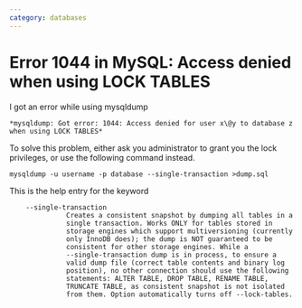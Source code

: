 ```yaml
---
category: databases
---
```

Error 1044 in MySQL: Access denied when using LOCK TABLES
=========================================================

I got an error while using mysqldump

```
*mysqldump: Got error: 1044: Access denied for user x\@y to database z
when using LOCK TABLES*
```

To solve this problem, either ask you administrator to grant you the
lock privileges, or use the following command instead.

```
mysqldump -u username -p database --single-transaction >dump.sql
```

This is the help entry for the keyword

```
    --single-transaction
              Creates a consistent snapshot by dumping all tables in a
              single transaction. Works ONLY for tables stored in
              storage engines which support multiversioning (currently
              only InnoDB does); the dump is NOT guaranteed to be
              consistent for other storage engines. While a
              --single-transaction dump is in process, to ensure a
              valid dump file (correct table contents and binary log
              position), no other connection should use the following
              statements: ALTER TABLE, DROP TABLE, RENAME TABLE,
              TRUNCATE TABLE, as consistent snapshot is not isolated
              from them. Option automatically turns off --lock-tables.
```
